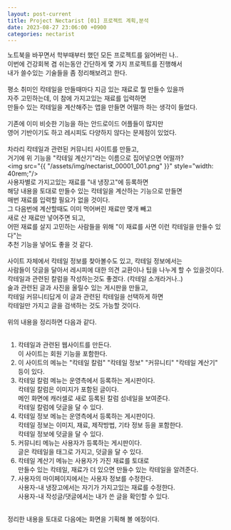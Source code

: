 ```yaml
---
layout: post-current
title: Project Nectarist [01] 프로젝트 계획,분석
date: 2023-08-27 23:06:00 +0900
categories: nectarist
---
```

노트북을 바꾸면서 학부때부터 했던 모든 프로젝트를 잃어버린 나..<br>
이번에 건강회복 겸 쉬는동안 간단하게 몇 가지 프로젝트를 진행해서<br>
내가 쓸수있는 기술들을 좀 정리해보려고 한다.<br>
<br>
평소 취미인 칵테일을 만들때마다 지금 있는 재료로 뭘 만들수 있을까<br>
자주 고민하는데, 이 참에 가지고있는 재료를 입력하면<br>
만들수 있는 칵테일을 계산해주는 앱을 만들면 어떨까 하는 생각이 들었다.<br>
<br>
기존에 이미 비슷한 기능을 하는 안드로이드 어플들이 많지만<br>
영어 기반이기도 하고 레시피도 다양하지 않다는 문제점이 있었다.<br>
<br>
차라리 칵테일과 관련된 커뮤니티 사이트를 만들고,<br>
거기에 위 기능을 "칵테일 계산기"라는 이름으로 집어넣으면 어떨까?<br>
<img src="{{ "/assets/img/nectarist_00001_001.png" }}" style="width: 40rem;"/><br>
사용자별로 가지고있는 재료를 "내 냉장고"에 등록하면<br>
해당 내용을 토대로 만들수 있는 칵테일을 계산하는 기능으로 만들면<br>
매번 재료를 입력할 필요가 없을 것이다. <br>
그 다음번에 계산할때도 이미 먹어버린 재료만 몇개 빼고<br>
새로 산 재료만 넣어주면 되고,<br>
어떤 재료를 살지 고민하는 사람들을 위해 "이 재료를 사면 이런 칵테일을 만들수 있다"는<br>
추천 기능을 넣어도 좋을 것 같다.<br>
<br>
사이트 자체에서 칵테일 정보를 찾아볼수도 있고, 칵테일 정보에서는 <br>
사람들이 덧글을 달아서 레시피에 대한 의견 교환이나 팁을 나누게 할 수 있을것이다.<br>
칵테일과 관련된 칼럼을 작성하는것도 좋겠다. (칵테일 소개라거나..)<br>
술과 관련된 글과 사진을 올릴수 있는 게시판을 만들고, <br>
칵테일 커뮤니티답게 이 글과 관련된 칵테일을 선택하게 하면<br>
칵테일만 가지고 글을 검색하는 것도 가능할 것이다.<br>
<br>
위의 내용을 정리하면 다음과 같다.<br>
<br>
1. 칵테일과 관련된 웹사이트를 만든다.<br> 
이 사이트는 회원 기능을 포함한다.<br>
2. 이 사이트의 메뉴는 "칵테일 칼럼" "칵테일 정보" "커뮤니티" "칵테일 계산기"<br>
등이 있다.<br>
3. 칵테일 칼럼 메뉴는 운영측에서 등록하는 게시판이다. <br>
칵테일 칼럼은 이미지가 포함된 글이다.<br>
메인 화면에 캐러셀로 새로 등록된 칼럼 섬네일을 보여준다.<br>
칵테일 칼럼에 덧글을 달 수 있다.<br>
4. 칵테일 정보 메뉴는 운영측에서 등록하는 게시판이다.<br>
칵테일 정보는 이미지, 재료, 제작방법, 기타 정보 등을 포함한다.<br>
칵테일 정보에 덧글을 달 수 있다.<br>
5. 커뮤니티 메뉴는 사용자가 등록하는 게시판이다.<br>
글은 칵테일을 태그로 가지고, 덧글을 달 수 있다.<br>
6. 칵테일 계산기 메뉴는 사용자가 가진 재료를 토대로<br>
만들수 있는 칵테일, 재료가 더 있으면 만들수 있는 칵테일을 알려준다.<br>
7. 사용자의 마이페이지에서는 사용자 정보를 수정한다.<br>
사용자-내 냉장고에서는 자기가 가지고있는 재료를 수정한다.<br>
사용자-내 작성글/댓글에서는 내가 쓴 글을 확인할 수 있다.<br>
<br>
정리한 내용을 토대로 다음에는 화면을 기획해 볼 에정이다.